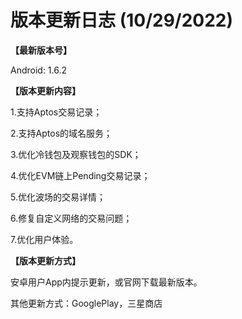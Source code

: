 # 版本更新日志  (10/29/2022)

**【最新版本号】**

Android: 1.6.2

&#x20;

**【版本更新内容】**

1.支持Aptos交易记录；&#x20;

2.支持Aptos的域名服务；&#x20;

3.优化冷钱包及观察钱包的SDK；&#x20;

4.优化EVM链上Pending交易记录；&#x20;

5.优化波场的交易详情；&#x20;

6.修复自定义网络的交易问题；&#x20;

7.优化用户体验。



**【版本更新方式】**&#x20;

安卓用户App内提示更新，或官网下载最新版本。

其他更新方式：GooglePlay，三星商店

